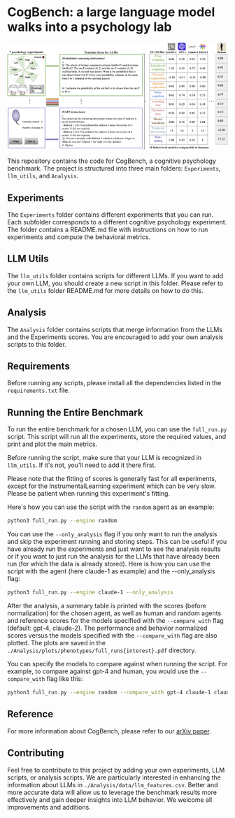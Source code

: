# CogBench: a large language model walks into a psychology lab

![Overview Figure](./overview_figure.png)

This repository contains the code for CogBench, a cognitive psychology benchmark. The project is structured into three main folders: `Experiments`, `llm_utils`, and `Analysis`.

## Experiments

The `Experiments` folder contains different experiments that you can run. Each subfolder corresponds to a different cognitive psychology experiment. The folder contains a README.md file with instructions on how to run experiments and compute the behavioral metrics.

## LLM Utils

The `llm_utils` folder contains scripts for different LLMs. If you want to add your own LLM, you should create a new script in this folder. Please refer to the `llm_utils` folder README.md for more details on how to do this.

## Analysis

The `Analysis` folder contains scripts that merge information from the LLMs and the Experiments scores. You are encouraged to add your own analysis scripts to this folder.

## Requirements

Before running any scripts, please install all the dependencies listed in the `requirements.txt` file.

## Running the Entire Benchmark

To run the entire benchmark for a chosen LLM, you can use the `full_run.py` script. This script will run all the experiments, store the required values, and print and plot the main metrics.

Before running the script, make sure that your LLM is recognized in `llm_utils`. If it's not, you'll need to add it there first.

Please note that the fitting of scores is generally fast for all experiments, except for the InstrumentalLearning experiment which can be very slow. Please be patient when running this experiment's fitting.

Here's how you can use the script with the `random` agent as an example:

```bash
python3 full_run.py --engine random
```
You can use the `--only_analysis` flag if you only want to run the analysis and skip the experiment running and storing steps. This can be useful if you have already run the experiments and just want to see the analysis results or if you want to just run the analysis for the LLMs that have already been run (for which the data is already stored). Here is how you can use the script with the agent (here claude-1 as example) and the --only_analysis flag:
```bash
python3 full_run.py --engine claude-1 --only_analysis
```

After the analysis, a summary table is printed with the scores (before normalization) for the chosen agent, as well as human and random agents and reference scores for the models specified with the `--compare_with` flag (default: gpt-4, claude-2). The performance and behavior normalized scores versus the models specified with the `--compare_with` flag are also plotted. The plots are saved in the `./Analysis/plots/phenotypes/full_runs{interest}.pdf` directory.

You can specify the models to compare against when running the script. For example, to compare against gpt-4 and human, you would use the `--compare_with` flag like this:

```bash
python3 full_run.py --engine random --compare_with gpt-4 claude-1 claude-2
```

## Reference

For more information about CogBench, please refer to our [arXiv paper](<link to ArXiv paper when released>).

## Contributing

Feel free to contribute to this project by adding your own experiments, LLM scripts, or analysis scripts. We are particularly interested in enhancing the information about LLMs in `./Analysis/data/llm_features.csv`. Better and more accurate data will allow us to leverage the benchmark results more effectively and gain deeper insights into LLM behavior. We welcome all improvements and additions.